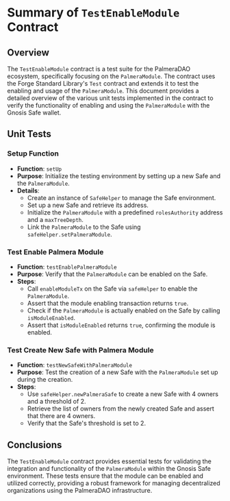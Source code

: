 # Summary of `TestEnableModule` Contract

## Overview

The `TestEnableModule` contract is a test suite for the PalmeraDAO ecosystem, specifically focusing on the `PalmeraModule`. The contract uses the Forge Standard Library's `Test` contract and extends it to test the enabling and usage of the `PalmeraModule`. This document provides a detailed overview of the various unit tests implemented in the contract to verify the functionality of enabling and using the `PalmeraModule` with the Gnosis Safe wallet.

## Unit Tests

### Setup Function

- **Function**: `setUp`
- **Purpose**: Initialize the testing environment by setting up a new Safe and the `PalmeraModule`.
- **Details**:
  - Create an instance of `SafeHelper` to manage the Safe environment.
  - Set up a new Safe and retrieve its address.
  - Initialize the `PalmeraModule` with a predefined `rolesAuthority` address and a `maxTreeDepth`.
  - Link the `PalmeraModule` to the Safe using `safeHelper.setPalmeraModule`.

### Test Enable Palmera Module

- **Function**: `testEnablePalmeraModule`
- **Purpose**: Verify that the `PalmeraModule` can be enabled on the Safe.
- **Steps**:
  - Call `enableModuleTx` on the Safe via `safeHelper` to enable the `PalmeraModule`.
  - Assert that the module enabling transaction returns `true`.
  - Check if the `PalmeraModule` is actually enabled on the Safe by calling `isModuleEnabled`.
  - Assert that `isModuleEnabled` returns `true`, confirming the module is enabled.

### Test Create New Safe with Palmera Module

- **Function**: `testNewSafeWithPalmeraModule`
- **Purpose**: Test the creation of a new Safe with the `PalmeraModule` set up during the creation.
- **Steps**:
  - Use `safeHelper.newPalmeraSafe` to create a new Safe with 4 owners and a threshold of 2.
  - Retrieve the list of owners from the newly created Safe and assert that there are 4 owners.
  - Verify that the Safe's threshold is set to 2.

## Conclusions

The `TestEnableModule` contract provides essential tests for validating the integration and functionality of the `PalmeraModule` within the Gnosis Safe environment. These tests ensure that the module can be enabled and utilized correctly, providing a robust framework for managing decentralized organizations using the PalmeraDAO infrastructure.
